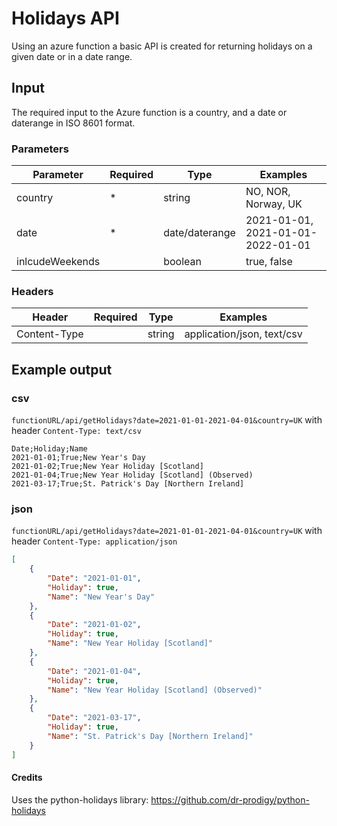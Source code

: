 # Holidays API
Using an azure function a basic API is created for returning holidays on a given date or in a date range.

## Input
The required input to the Azure function is a country, and a date or daterange in ISO 8601 format.

### Parameters
Parameter       | Required | Type           | Examples
---             | ---      | ---            | ---
country         | *        | string         | NO, NOR, Norway, UK
date            | *        | date/daterange | 2021-01-01, 2021-01-01-2022-01-01
inlcudeWeekends |          | boolean        | true, false 

### Headers
Header          | Required | Type           | Examples
---             | ---      | ---            | ---
Content-Type    |          | string         | application/json, text/csv

## Example output
### csv
`functionURL/api/getHolidays?date=2021-01-01-2021-04-01&country=UK` with header `Content-Type: text/csv`
```CSV
Date;Holiday;Name
2021-01-01;True;New Year's Day
2021-01-02;True;New Year Holiday [Scotland]
2021-01-04;True;New Year Holiday [Scotland] (Observed)
2021-03-17;True;St. Patrick's Day [Northern Ireland]
```
### json
`functionURL/api/getHolidays?date=2021-01-01-2021-04-01&country=UK` with header `Content-Type: application/json`
```JSON
[
    {
        "Date": "2021-01-01",
        "Holiday": true,
        "Name": "New Year's Day"
    },
    {
        "Date": "2021-01-02",
        "Holiday": true,
        "Name": "New Year Holiday [Scotland]"
    },
    {
        "Date": "2021-01-04",
        "Holiday": true,
        "Name": "New Year Holiday [Scotland] (Observed)"
    },
    {
        "Date": "2021-03-17",
        "Holiday": true,
        "Name": "St. Patrick's Day [Northern Ireland]"
    }
]
```
#### Credits
Uses the python-holidays library: https://github.com/dr-prodigy/python-holidays 